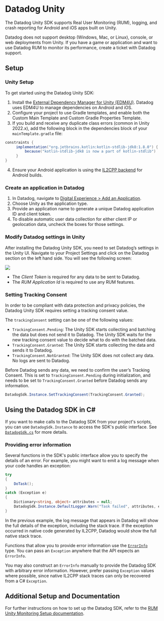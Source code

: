 # Datadog Unity

The Datadog Unity SDK supports Real User Monitoring (RUM), logging, and crash reporting for Android and iOS apps built on Unity.

Datadog does not support desktop (Windows, Mac, or Linux), console, or web deployments from Unity. If you have a game or application and want to use Datadog RUM to monitor its performance, create a ticket with Datadog support.

## Setup

### Unity Setup

To get started using the Datadog Unity SDK:

1. Install the [External Dependency Manager for Unity (EDM4U)](https://github.com/googlesamples/unity-jar-resolver). Datadog uses EDM4U to manage dependencies on Android and iOS.
2. Configure your project to use Gradle templates, and enable both the Custom Main Template and Custom Gradle Properties Template.
3. If you build and receive any duplicate class errors (common in Unity 2022.x), add the following block in the dependencies block of your `mainTemplate.gradle` file:

```groovy
constraints {
     implementation("org.jetbrains.kotlin:kotlin-stdlib-jdk8:1.8.0") {
         because("kotlin-stdlib-jdk8 is now a part of kotlin-stdlib")
     }
}
```

4. Ensure your Android application is using the [IL2CPP backend](https://docs.unity3d.com/6000.0/Documentation/Manual/scripting-backends-il2cpp.html) for Android builds.

### Create an application in Datadog

1. In Datadog, navigate to [Digital Experience > Add an Application](https://app.datadoghq.com/rum/application/create).
2. Choose Unity as the application type.
3. Provide an application name to generate a unique Datadog application ID and client token.
4. To disable automatic user data collection for either client IP or geolocation data, uncheck the boxes for those settings.


### Modify Datadog settings in Unity

After installing the Datadog Unity SDK, you need to set Datadog’s settings in the Unity UI. Navigate to your Project Settings and click on the Datadog section on the left hand side. You will see the following screen:

<img src="images/datadog-setup-ui.avif">

- The *Client Token* is required for any data to be sent to Datadog.
- The *RUM Application Id* is required to use any RUM features.

### Setting Tracking Consent

In order to be compliant with data protection and privacy policies, the Datadog Unity SDK requires setting a tracking consent value.

The `trackingConsent` setting can be one of the following values:

* `TrackingConsent.Pending`: The Unity SDK starts collecting and batching the data but does not send it to Datadog. The Unity SDK waits for the new tracking consent value to decide what to do with the batched data.
* `TrackingConsent.Granted`: The Unity SDK starts collecting the data and sends it to Datadog.
* `TrackingConsent.NotGranted`: The Unity SDK does not collect any data. No logs are sent to Datadog.

Before Datadog sends any data, we need to confirm the user’s Tracking Consent. This is set to `TrackingConsent.Pending` during initialization, and needs to be set to `TrackingConsent.Granted` before Datadog sends any information.

```csharp
DatadogSdk.Instance.SetTrackingConsent(TrackingConsent.Granted);
```

## Using the Datadog SDK in C#

If you want to make calls to the Datadog SDK from your project's scripts, you can use `DatadogSdk.Instance` to access the SDK's public interface. See [`DatadogSdk.cs`](../Runtime/DatadogSdk.cs) for more details.

### Providing error information

Several functions in the SDK's public interface allow you to specify the details of an error. For example, you might want to emit a log message when your code handles an exception:

```csharp
try
{
    DoTask();
}
catch (Exception e)
{
    Dictionary<string, object> attributes = null;
    DatadogSdk.Instance.DefaultLogger.Warn("Task failed", attributes, e);
}
```

In the previous example, the log message that appears in Datadog will show the full details of the exception, including the stack trace. If the exception occurred in native code generated by IL2CPP, Datadog would show the full native stack trace.

Functions that allow you to provide error information use the [`ErrorInfo`](../Runtime/ErrorInfo.cs) type. You can pass an `Exception` anywhere that the API expects an `ErrorInfo`.

You may also construct an `ErrorInfo` manually to provide the Datadog SDK with arbitrary error information. However, prefer passing `Exception` values where possible, since native IL2CPP stack traces can only be recovered from a C# `Exception`.

## Additional Setup and Documentation

For further instructions on how to set up the Datadog SDK, refer to the [RUM Unity Monitoring Setup documentation](https://docs.datadoghq.com/real_user_monitoring/mobile_and_tv_monitoring/setup/unity/).
